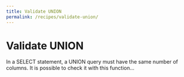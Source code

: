 ```yaml
---
title: Validate UNION
permalink: /recipes/validate-union/
---
```


# Validate UNION

In a SELECT statement, a UNION query must have the same number of columns.
It is possible to check it with this function...
